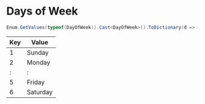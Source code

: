 # Days of Week

``` csharp
Enum.GetValues(typeof(DayOfWeek)).Cast<DayOfWeek>().ToDictionary(d => (int)d, d => DateTimeFormatInfo.CurrentInfo.GetDayName(d))
```
|Key|Value|
|-----|-----|
|1|Sunday|
|2|Monday|
| : | : |
|5|Friday|
|6|Saturday|


